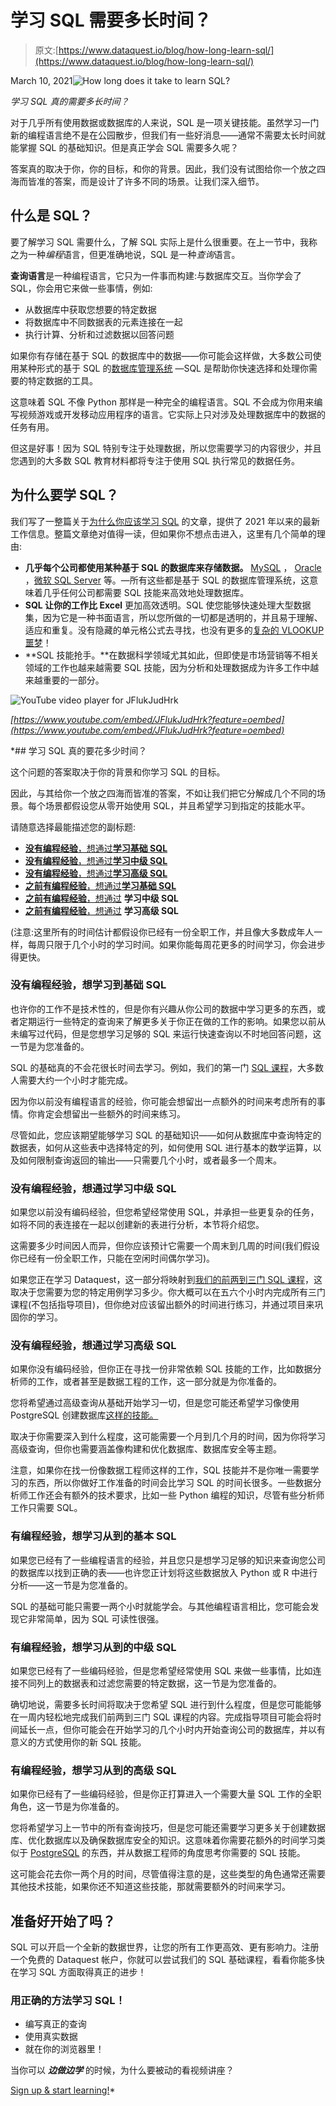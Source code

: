 # 学习 SQL 需要多长时间？

> 原文:[https://www.dataquest.io/blog/how-long-learn-sql/](https://www.dataquest.io/blog/how-long-learn-sql/)

March 10, 2021![How long does it take to learn SQL?](../Images/2f074df5e5dbbf56ae6fd9882bdb3b61.png)

*学习 SQL 真的需要多长时间？*

对于几乎所有使用数据或数据库的人来说，SQL 是一项关键技能。虽然学习一门新的编程语言绝不是在公园散步，但我们有一些好消息——通常不需要太长时间就能掌握 SQL 的基础知识。但是真正学会 SQL 需要多久呢？

答案真的取决于你，你的目标，和你的背景。因此，我们没有试图给你一个放之四海而皆准的答案，而是设计了许多不同的场景。让我们深入细节。

## 什么是 SQL？

要了解学习 SQL 需要什么，了解 SQL 实际上是什么很重要。在上一节中，我称之为一种*编程*语言，但更准确地说，SQL 是一种*查询*语言。

**查询语言**是一种编程语言，它只为一件事而构建:与数据库交互。当你学会了 SQL，你会用它来做一些事情，例如:

*   从数据库中获取您想要的特定数据
*   将数据库中不同数据表的元素连接在一起
*   执行计算、分析和过滤数据以回答问题

如果你有存储在基于 SQL 的数据库中的数据——你可能会这样做，大多数公司使用某种形式的基于 SQL 的[数据库管理系统](https://en.wikipedia.org/wiki/Database#Database_management_system) —SQL 是帮助你快速选择和处理你需要的特定数据的工具。

这意味着 SQL 不像 Python 那样是一种完全的编程语言。SQL 不会成为你用来编写视频游戏或开发移动应用程序的语言。它实际上只对涉及处理数据库中的数据的任务有用。

但这是好事！因为 SQL 特别专注于处理数据，所以您需要学习的内容很少，并且您遇到的大多数 SQL 教育材料都将专注于使用 SQL 执行常见的数据任务。

## 为什么要学 SQL？

我们写了一整篇关于[为什么你应该学习 SQL](https://www.dataquest.io/blog/why-sql-is-the-most-important-language-to-learn/) 的文章，提供了 2021 年以来的最新工作信息。整篇文章绝对值得一读，但如果你不想点击进入，这里有几个简单的理由:

*   **几乎每个公司都使用某种基于 SQL 的数据库来存储数据。** [MySQL](https://en.wikipedia.org/wiki/MySQL) ， [Oracle](https://en.wikipedia.org/wiki/Oracle_Database) ，[微软 SQL Server](https://en.wikipedia.org/wiki/Microsoft_SQL_Server) 等。—所有这些都是基于 SQL 的数据库管理系统，这意味着几乎任何公司都需要 SQL 技能来高效地处理数据库。
*   **SQL 让你的工作比 Excel** 更加高效透明。SQL 使您能够快速处理大型数据集，因为它是一种书面语言，所以您所做的一切都是透明的，并且易于理解、适应和重复。没有隐藏的单元格公式去寻找，也没有更多的[复杂的 VLOOKUP 噩梦](https://www.mrexcel.com/board/threads/vlookup-nightmare-in-large-data-set.560120/)！
*   **SQL 技能抢手。**在数据科学领域尤其如此，但即使是市场营销等不相关领域的工作也越来越需要 SQL 技能，因为分析和处理数据成为许多工作中越来越重要的一部分。

![YouTube video player for JFlukJudHrk](../Images/dfad4b71ed1a0869abbcbbe9fac03787.png)

*[https://www.youtube.com/embed/JFlukJudHrk?feature=oembed](https://www.youtube.com/embed/JFlukJudHrk?feature=oembed)*

 *## 学习 SQL 真的要花多少时间？

这个问题的答案取决于你的背景和你学习 SQL 的目标。

因此，与其给你一个放之四海而皆准的答案，不如让我们把它分解成几个不同的场景。每个场景都假设您从零开始使用 SQL，并且希望学习到指定的技能水平。

请随意选择最能描述您的副标题:

*   [**没有编程经验**，想通过**学习基础 SQL**](#t-1615388796319)
*   [**没有编程经验**，想通过**学习中级 SQL**](#t-1615388796320)
*   [**没有编程经验**，想通过**学习高级 SQL**](#t-1615388796321)
*   [**之前有编程经验**，想通过**学习基础 SQL**](#t-1615388796322)
*   [**之前有编程经验**，想通过](#t-1615388796323) **学习中级 SQL**
*   [**之前有编程经验**，想通过](#t-1615388796324) **学习高级 SQL**

(注意:这里所有的时间估计都假设你已经有一份全职工作，并且像大多数成年人一样，每周只限于几个小时的学习时间。如果你能每周花更多的时间学习，你会进步得更快。

### 没有编程经验，想学习到基础 SQL

也许你的工作不是技术性的，但是你有兴趣从你公司的数据中学习更多的东西，或者定期运行一些特定的查询来了解更多关于你正在做的工作的影响。如果您以前从未编写过代码，但是您想学习足够的 SQL 来运行快速查询以不时地回答问题，这一节是为您准备的。

SQL 的基础真的不会花很长时间去学习。例如，我们的第一门 [SQL 课程](https://www.dataquest.io/path/sql-skills/)，大多数人需要大约一个小时才能完成。

因为你以前没有编程语言的经验，你可能会想留出一点额外的时间来考虑所有的事情。你肯定会想留出一些额外的时间来练习。

尽管如此，您应该期望能够学习 SQL 的基础知识——如何从数据库中查询特定的数据表，如何从这些表中选择特定的列，如何使用 SQL 进行基本的数学运算，以及如何限制查询返回的输出——只需要几个小时，或者最多一个周末。

### 没有编程经验，想通过学习中级 SQL

如果您以前没有编码经验，但您希望经常使用 SQL，并承担一些更复杂的任务，如将不同的表连接在一起以创建新的表进行分析，本节将介绍您。

这需要多少时间因人而异，但你应该预计它需要一个周末到几周的时间(我们假设你已经有一份全职工作，只能在空闲时间偶尔学习)。

如果您正在学习 Dataquest，这一部分将映射到[我们的前两到三门 SQL 课程](https://www.dataquest.io/path/sql-skills/)，这取决于您需要为您的特定用例学习多少。你大概可以在五六个小时内完成所有三门课程(不包括指导项目)，但你绝对应该留出额外的时间进行练习，并通过项目来巩固你的学习。

### 没有编程经验，想通过学习高级 SQL

如果你没有编码经验，但你正在寻找一份非常依赖 SQL 技能的工作，比如数据分析师的工作，或者甚至是数据工程的工作，这一部分就是为你准备的。

您将希望通过高级查询从基础开始学习一切，但是您可能还希望学习像使用 PostgreSQL 创建数据库[这样的技能。](https://www.dataquest.io/course/postgres-for-data-engineers/)

取决于你需要深入到什么程度，这可能需要一个月到几个月的时间，因为你将学习高级查询，但你也需要涵盖像构建和优化数据库、数据库安全等主题。

注意，如果你在找一份像数据工程师这样的工作，SQL 技能并不是你唯一需要学习的东西，所以你做好工作准备的时间会比学习 SQL 的时间长很多。一些数据分析师工作还会有额外的技术要求，比如一些 Python 编程的知识，尽管有些分析师工作只需要 SQL。

### 有编程经验，想学习从到的基本 SQL

如果您已经有了一些编程语言的经验，并且您只是想学习足够的知识来查询您公司的数据库以找到正确的表——也许您正计划将这些数据放入 Python 或 R 中进行分析——这一节是为您准备的。

SQL 的基础可能只需要一两个小时就能学会。与其他编程语言相比，您可能会发现它非常简单，因为 SQL 可读性很强。

### 有编程经验，想学习从到的中级 SQL

如果您已经有了一些编码经验，但是您希望经常使用 SQL 来做一些事情，比如连接不同列上的数据表和过滤您需要的特定数据，这一节是为您准备的。

确切地说，需要多长时间将取决于您希望 SQL 进行到什么程度，但是您可能能够在一周内轻松地完成我们前两到三门 SQL 课程的内容。完成指导项目可能会将时间延长一点，但你可能会在开始学习的几个小时内开始查询公司的数据库，并以有意义的方式使用你的新 SQL 技能。

### 有编程经验，想学习从到的高级 SQL

如果你已经有了一些编码经验，但是你正打算进入一个需要大量 SQL 工作的全职角色，这一节是为你准备的。

您将希望学习上一节中的所有查询技巧，但是您可能还需要学习更多关于创建数据库、优化数据库以及确保数据库安全的知识。这意味着你需要花额外的时间学习类似于 [PostgreSQL](https://www.dataquest.io/course/postgres-for-data-engineers/) 的东西，并从数据工程师的角度思考你需要的 SQL 技能。

这可能会花去你一两个月的时间，尽管值得注意的是，这些类型的角色通常还需要其他技术技能，如果你还不知道这些技能，那就需要额外的时间来学习。

## 准备好开始了吗？

SQL 可以开启一个全新的数据世界，让您的所有工作更高效、更有影响力。注册一个免费的 Dataquest 帐户，你就可以尝试我们的 SQL 基础课程，看看你能多快在学习 SQL 方面取得真正的进步！

### 用正确的方法学习 SQL！

*   编写真正的查询
*   使用真实数据
*   就在你的浏览器里！

当你可以 ***边做边学*** 的时候，为什么要被动的看视频讲座？

[Sign up & start learning!](https://app.dataquest.io/signup)*